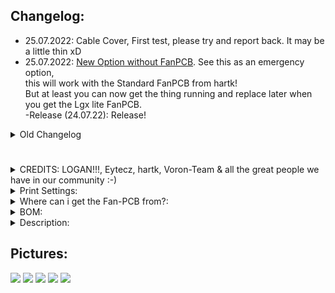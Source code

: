 ## Changelog:
- 25.07.2022: Cable Cover, First test, please try and report back. It may be a little thin xD<br>
- 25.07.2022: <a href="./Option_without_LGXlite-FanPCB">New Option without FanPCB</a>. See this as an emergency option,<br>
this will work with the Standard FanPCB from hartk!<br>
But at least you can now get the thing running and replace later when you get the Lgx lite FanPCB.<br>
-Release (24.07.22): Release!
<details>
  <summary>
    Old Changelog
  </summary>
- Nothing yet.
</details>

#

#

#

<details>
  <summary>
    CREDITS: LOGAN!!!, Eytecz, hartk, Voron-Team & all the great people we have in our community :-)
  </summary>
* Logan: He modified hartk's Fan-PCB to make this Project working at all! Thanks Logan!!!<br>
* Eytecz: <a href="https://github.com/Eytecz/LGX_Lite_Stealthburner_CW2_style_mount">Original SB-Lgxlite</a>, he made the work, i modified it only for the 2-Part PCB!<br>
* hartk: For the beatiful 2-Part PCB :-)<br>
* Voron-Team: Yeah, without you Guys, nothing were possible here :-)<br>
* Community: Feelingwise discord is a Place filled with only nice and always helpful People! A special thanks to all of them, i personally just love everyone there!<br>
</details>

<details>
  <summary>
    Print Settings:
  </summary>
- Default Voron settings, correct orientation, no supports needed!<br>
</details>

<details>
  <summary>
    Where can i get the Fan-PCB from?:
  </summary>
- JlcPCB: All you need is the <a href="./PCB">Gerber File</a><br>
- Discord: Gi7mo!#4618 -> He has them already on Stock! (Germany/EU)<br>
- Note: The mainpcb is default hartk, only the fanpcb changed a bit!<br>
</details>

<details>
  <summary>
    BOM:
  </summary>
- 12x M3 Threaded Insert<br>
- 2x DIN 562 - M3<br>
- 2x ISO 7380 - M3 x 6<br>
- 2x DIN 912 - M3 x 5<br>
- 5x DIN 912 - M3 x 12<br>
- 3x DIN 912 - M3 x 25<br>
- 1x DIN 912 - M3 x 20<br>
- 1x DIN 912 - M3 x 8<br>
- 1x UM2 4mm Connector<br>
</details>

<details>
  <summary>
    Description:
  </summary>
- This is basically Eytecz LGX-Lite mount, modified for the 2-Part PCB and some other Updates<br>
- The Pictures should as always be self-explanatory!<br>
- There are 2 options: CW1 Carriage or CW2 Carriage! I do highly recommend the CW1 Carriage, because on the CW2 the only change are the inserts from the front, because the CW2 extruder needs that. Those inserts will likely fall out after a time! As this is the only change, i highly recommend the CW1 Version!<br>
- PCB_Mount_Offset_0.6mm and PCB_Mount_Default: Try first the default version, if you issue problems try the "Offset Version", it puts the PCB 0,6mm further back if the connector isnt seamless with the front of the Mount.<br>
- Optionally for best compatibility, you can print [Optional]_Stealthburner_Body. It is not needed, but it will make fittings minimally better!<br>
- Its recommended to cut the pins flush on the Hartk PCB! They can or are in most cases too long.<br>
</details>

## Pictures:
![](./Images/BOM.jpg)
![](./Images/Optional.jpg)
![](./Images/3.jpg)
![](./Images/2.jpg)
![](./Images/1.jpg)
